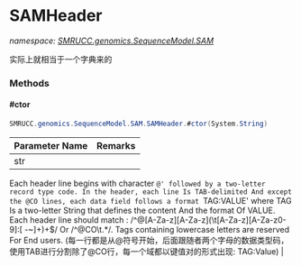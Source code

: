 ﻿# SAMHeader
_namespace: [SMRUCC.genomics.SequenceModel.SAM](./index.md)_

实际上就相当于一个字典来的



### Methods

#### #ctor
```csharp
SMRUCC.genomics.SequenceModel.SAM.SAMHeader.#ctor(System.String)
```


|Parameter Name|Remarks|
|--------------|-------|
|str|
 Each header line begins with character `@' followed by a two-letter record type code. In the header,
 each line Is TAB-delimited And except the @CO lines, each data field follows a format `TAG:VALUE'
 where TAG Is a two-letter String that defines the content And the format Of VALUE. Each header line
 should match :  /^@[A-Za-z][A-Za-z](\t[A-Za-z][A-Za-z0-9]:[ -~]+)+$/ Or /^@CO\t.*/. Tags
 containing lowercase letters are reserved For End users.
 (每一行都是从@符号开始，后面跟随者两个字母的数据类型码，使用TAB进行分割除了@CO行，每一个域都以键值对的形式出现:  TAG:Value)
 |



